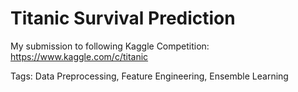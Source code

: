 # Titanic Survival Prediction

My submission to following Kaggle Competition:
https://www.kaggle.com/c/titanic

Tags: Data Preprocessing, Feature Engineering, Ensemble Learning
